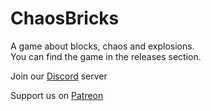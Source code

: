 # ChaosBricks
A game about blocks, chaos and explosions.  
You can find the game in the releases section.

Join our [Discord](https://discord.gg/97beRG6EJb) server

Support us on [Patreon](https://www.patreon.com/chaostechnology)

